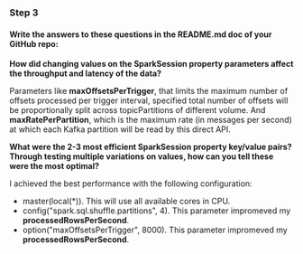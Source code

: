 ### Step 3
#### Write the answers to these questions in the README.md doc of your GitHub repo:

**How did changing values on the SparkSession property parameters affect the throughput and latency of the data?** 

Parameters like **maxOffsetsPerTrigger**, that limits the maximum number of offsets processed per trigger interval, specified total number of offsets will be proportionally split across topicPartitions of different volume. And **maxRatePerPartition**, which is the maximum rate (in messages per second) at which each Kafka partition will be read by this direct API.

**What were the 2-3 most efficient SparkSession property key/value pairs? Through testing multiple variations on values, how can you tell these were the most optimal?**

I achieved the best performance with the following configuration: 
* master(local(*)). This will use all available cores in CPU.
* config("spark.sql.shuffle.partitions", 4). This parameter impromeved my **processedRowsPerSecond**.
* option("maxOffsetsPerTrigger", 8000). This parameter impromeved my **processedRowsPerSecond**.
